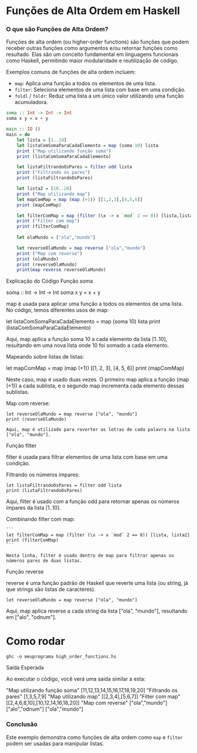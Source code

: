 # Funções de Alta Ordem em Haskell
### O que são Funções de Alta Ordem?

Funções de alta ordem (ou higher-order functions) são funções que podem receber outras funções como argumentos e/ou retornar funções como resultado. Elas são um conceito fundamental em linguagens funcionais como Haskell, permitindo maior modularidade e reutilização de código.

Exemplos comuns de funções de alta ordem incluem:
- `map`: Aplica uma função a todos os elementos de uma lista.
- `filter`: Seleciona elementos de uma lista com base em uma condição.
- `foldl` / `foldr`: Reduz uma lista a um único valor utilizando uma função acumuladora.

```haskell
soma :: Int -> Int -> Int
soma x y = x + y

main :: IO ()
main = do
    let lista = [1..10]
    let listaComSomaParaCadaElemento = map (soma 10) lista
    print ("Map utilizando função soma")
    print (listaComSomaParaCadaElemento)

    let listaFiltrandoOsPares = filter odd lista
    print ("Filtrando os pares")
    print (listaFiltrandoOsPares)

    let lista2 = [10..20]
    print ("Map utilizando map")
    let mapComMap = map (map (+1)) [[1,2,3],[4,5,6]]
    print (mapComMap)

    let filterComMap = map (filter (\x -> x `mod` 2 == 0)) [lista,lista2] 
    print ("Filter com map")
    print (filterComMap)
    
    let olaMundo = ["ola","mundo"]

    let reverseOlaMundo = map reverse ["ola","mundo"]
    print ("Map com reverse")
    print (olaMundo)
    print (reverseOlaMundo)
    print(map reverse reverseOlaMundo)
```

Explicação do Código
Função soma

soma :: Int -> Int -> Int
soma x y = x + y


map é usada para aplicar uma função a todos os elementos de uma lista. No código, temos diferentes usos de map:


let listaComSomaParaCadaElemento = map (soma 10) lista
print (listaComSomaParaCadaElemento)

Aqui, map aplica a função soma 10 a cada elemento da lista [1..10], resultando em uma nova lista onde 10 foi somado a cada elemento.

Mapeando sobre listas de listas:

let mapComMap = map (map (+1)) [[1, 2, 3], [4, 5, 6]]
print (mapComMap)

Neste caso, map é usado duas vezes. O primeiro map aplica a função (map (+1)) a cada sublista, e o segundo map incrementa cada elemento dessas sublistas.

Map com reverse:

    let reverseOlaMundo = map reverse ["ola", "mundo"]
    print (reverseOlaMundo)

    Aqui, map é utilizado para reverter as letras de cada palavra na lista ["ola", "mundo"].

Função filter

filter é usada para filtrar elementos de uma lista com base em uma condição.

Filtrando os números ímpares:
```
let listaFiltrandoOsPares = filter odd lista
print (listaFiltrandoOsPares)
```

Aqui, filter é usado com a função odd para retornar apenas os números ímpares da lista [1..10].

Combinando filter com map:

    ```
    let filterComMap = map (filter (\x -> x `mod` 2 == 0)) [lista, lista2]
    print (filterComMap)
    ```

    Nesta linha, filter é usado dentro de map para filtrar apenas os números pares de duas listas.

Função reverse

reverse é uma função padrão de Haskell que reverte uma lista (ou string, já que strings são listas de caracteres).

```
let reverseOlaMundo = map reverse ["ola", "mundo"]
```

Aqui, map aplica reverse a cada string da lista ["ola", "mundo"], resultando em ["alo", "odnum"].


# Como rodar
```
ghc -o meuprograma high_order_functions.hs
```


Saída Esperada

Ao executar o código, você verá uma saída similar a esta:

"Map utilizando função soma"
[11,12,13,14,15,16,17,18,19,20]
"Filtrando os pares"
[1,3,5,7,9]
"Map utilizando map"
[[2,3,4],[5,6,7]]
"Filter com map"
[[2,4,6,8,10],[10,12,14,16,18,20]]
"Map com reverse"
["ola","mundo"]
["alo","odnum"]
["ola","mundo"]

### Conclusão

Este exemplo demonstra como funções de alta ordem como `map` e `filter` podem ser usadas para manipular listas. 
